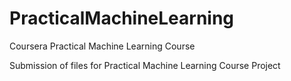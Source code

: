 PracticalMachineLearning
========================

Coursera Practical Machine Learning Course

Submission of files for Practical Machine Learning Course Project
